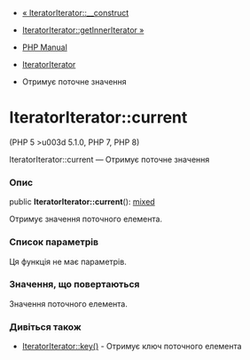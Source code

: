 - [« IteratorIterator::\_\_construct](iteratoriterator.construct.md)
- [IteratorIterator::getInnerIterator
»](iteratoriterator.getinneriterator.md)

- [PHP Manual](index.md)
- [IteratorIterator](class.iteratoriterator.md)
- Отримує поточне значення

# IteratorIterator::current

(PHP 5 \>u003d 5.1.0, PHP 7, PHP 8)

IteratorIterator::current — Отримує поточне значення

### Опис

public **IteratorIterator::current**():
[mixed](language.types.declarations.md#language.types.declarations.mixed)

Отримує значення поточного елемента.

### Список параметрів

Ця функція не має параметрів.

### Значення, що повертаються

Значення поточного елемента.

### Дивіться також

- [IteratorIterator::key()](iteratoriterator.key.md) - Отримує ключ
поточного елемента
